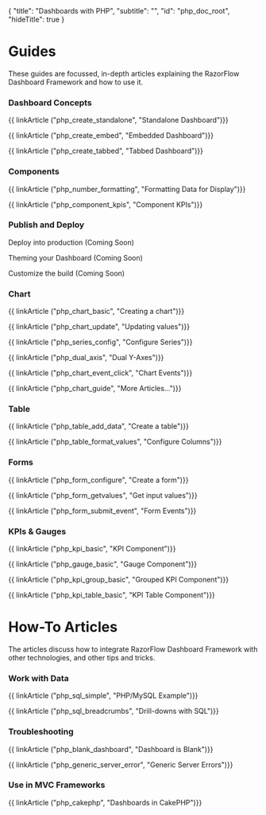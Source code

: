 <meta>
{
  "title": "Dashboards with PHP",
  "subtitle": "",
  "id": "php_doc_root",
  "hideTitle": true
}
</meta>
<h1>Guides</h1>
<p>These guides are focussed, in-depth articles explaining the RazorFlow Dashboard Framework and how to use it.</p>
<div class="row">
  <div class="col-md-4">
    <h3>Dashboard Concepts</h3>
    <p>{{ linkArticle ("php_create_standalone", "Standalone Dashboard")}}</p>
    <p>{{ linkArticle ("php_create_embed", "Embedded Dashboard")}}</p>
    <p>{{ linkArticle ("php_create_tabbed", "Tabbed Dashboard")}}</p>
  </div>
  <div class="col-md-4">
    <h3>Components</h3>
    <p>{{ linkArticle ("php_number_formatting", "Formatting Data for Display")}}</a></p>
    <p>{{ linkArticle ("php_component_kpis", "Component KPIs")}}</p>
  </div>
  <div class="col-md-4">
    <h3>Publish and Deploy</h3>
    <p>Deploy into production (Coming Soon)</p>
    <p>Theming your Dashboard (Coming Soon)</p>
    <p>Customize the build (Coming Soon)</p>
  </div>
</div>
<div class="row">
  <div class="col-md-4">
    <h3>Chart</h3>
    <p>{{ linkArticle ("php_chart_basic", "Creating a chart")}}</p>
    <p>{{ linkArticle ("php_chart_update", "Updating values")}}</p>
    <p>{{ linkArticle ("php_series_config", "Configure Series")}}</p>
    <p>{{ linkArticle ("php_dual_axis", "Dual Y-Axes")}}</p>
    <p>{{ linkArticle ("php_chart_event_click", "Chart Events")}}</p>
    <p>{{ linkArticle ("php_chart_guide", "More Articles...")}}</p>
  </div>
  <div class="col-md-4">
    <h3>Table</h3>
    <p>{{ linkArticle ("php_table_add_data", "Create a table")}}</p>
    <p>{{ linkArticle ("php_table_format_values", "Configure Columns")}}</p>
  </div>
  <div class="col-md-4">
    <h3>Forms</h3>
    <p>{{ linkArticle ("php_form_configure", "Create a form")}}</p>
    <p>{{ linkArticle ("php_form_getvalues", "Get input values")}}</p>
    <p>{{ linkArticle ("php_form_submit_event", "Form Events")}}</p>
  </div>
</div>
<div class="row">
  <div class="col-md-4">
    <h3>KPIs & Gauges</h3>
    <p>{{ linkArticle ("php_kpi_basic", "KPI Component")}}</p>
    <p>{{ linkArticle ("php_gauge_basic", "Gauge Component")}}</p>
    <p>{{ linkArticle ("php_kpi_group_basic", "Grouped KPI Component")}}</p>
    <p>{{ linkArticle ("php_kpi_table_basic", "KPI Table Component")}}</p>
  </div>
  </div>
<h1>How-To Articles</h1>
<p>The articles discuss how to integrate RazorFlow Dashboard Framework with other technologies, and other tips and tricks.</p>
<div class="row">
  <div class="col-md-4">
    <h3>Work with Data</h3>
    <p>{{ linkArticle ("php_sql_simple", "PHP/MySQL Example")}}</p>
    <p>{{ linkArticle ("php_sql_breadcrumbs", "Drill-downs with SQL")}}</p>
  </div>
  <div class="col-md-4">
    <h3>Troubleshooting</h3>
    <p>{{ linkArticle ("php_blank_dashboard", "Dashboard is Blank")}}</p>
    <p>{{ linkArticle ("php_generic_server_error", "Generic Server Errors")}}</p>
  </div>
</div>
<div class="row">
  <div class="col-md-4">
    <h3>Use in MVC Frameworks</h3>
    <p>{{ linkArticle ("php_cakephp", "Dashboards in CakePHP")}}</p>
  </div>
</div>